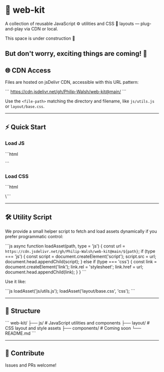 # 🚀 web-kit

A collection of reusable JavaScript ⚙️ utilities and CSS 🎨 layouts — plug-and-play via CDN or local.

This space is under construction 🚧

But don't worry, exciting things are coming! 👀
---

## 🌐 CDN Access

Files are hosted on jsDelivr CDN, accessible with this URL pattern:

\```
https://cdn.jsdelivr.net/gh/Philip-Walsh/web-kit@main/<file-path>
\```

Use the `<file-path>` matching the directory and filename, like `js/utils.js` or `layout/base.css`.

---

## ⚡ Quick Start

### Load JS

\```html
<script src="https://cdn.jsdelivr.net/gh/Philip-Walsh/web-kit@main/js/utils.js"></script>
\```

### Load CSS

\```html
<link rel="stylesheet" href="https://cdn.jsdelivr.net/gh/Philip-Walsh/web-kit@main/layout/base.css" />
\```

---

## 🛠️ Utility Script

We provide a small helper script to fetch and load assets dynamically if you prefer programmatic control:

\```js
async function loadAsset(path, type = 'js') {
  const url = `https://cdn.jsdelivr.net/gh/Philip-Walsh/web-kit@main/${path}`;
  if (type === 'js') {
    const script = document.createElement('script');
    script.src = url;
    document.head.appendChild(script);
  } else if (type === 'css') {
    const link = document.createElement('link');
    link.rel = 'stylesheet';
    link.href = url;
    document.head.appendChild(link);
  }
}
\```

Use it like:

\```js
loadAsset('js/utils.js');
loadAsset('layout/base.css', 'css');
\```

---

## 📁 Structure

\```
web-kit/
├── js/           # JavaScript utilities and components
├── layout/       # CSS layout and style assets
├── components/   # Coming soon
└── README.md
\```

---

## 🤝 Contribute

Issues and PRs welcome!

